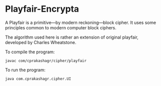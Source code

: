 Playfair-Encrypta
=================

A Playfair is a primitive—by modern reckoning—block cipher. It uses some principles common to modern computer block ciphers.

The algorithm used here is rather an extension of original playfair, developed by Charles Wheatstone.

To compile the program:
```
javac com/cprakashagr/cipher/playfair
```

To run the program:
```
java com.cprakashagr.cipher.UI
```